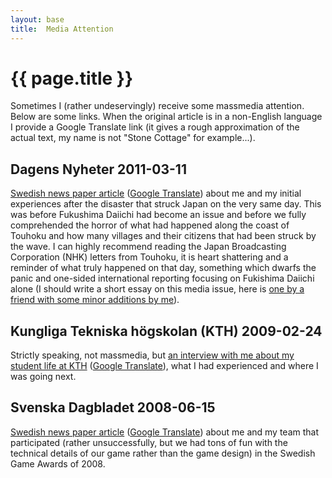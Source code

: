 ```yaml
---
layout: base
title:  Media Attention
---
```


# {{ page.title }} #

Sometimes I (rather undeservingly) receive some massmedia attention.
Below are some links.
When the original article is in a non-English language I provide a Google
Translate link (it gives a rough approximation of the actual text, my name is
not "Stone Cottage" for example...).

## Dagens Nyheter 2011-03-11 ##

[Swedish news paper article][dn_svensk] ([Google Translate][dn_svensk_gt])
about me and my initial experiences after the disaster that struck Japan on
the very same day.
This was before Fukushima Daiichi had become an issue and before we fully
comprehended the horror of what had happened along the coast of Touhoku and
how many villages and their citizens that had been struck by the wave.
I can highly recommend reading the Japan Broadcasting Corporation (NHK)
letters from Touhoku, it is heart shattering and a reminder of what truly
happened on that day, something which dwarfs the panic and one-sided
international reporting focusing on Fukishima Daiichi alone (I should write a
short essay on this media issue, here is [one by a friend with some minor
additions by me][no_panic]).

[dn_svensk]: http://www.dn.se/nyheter/varlden/svensk-i-tokyo-jag-har-tappat-rakningen-pa-efterskalv
[dn_svensk_gt]: http://goo.gl/ZzigF
[no_panic]: http://udon.stacken.kth.se/~goran/nopanic.en.html

## Kungliga Tekniska högskolan (KTH) 2009-02-24 ##

Strictly speaking, not massmedia, but [an interview with me about my student
life at KTH][kth_interview] ([Google Translate][kth_interview_gt]), what I had
experienced and where I was going next.

[kth_interview]: https://www.kth.se/utbildning/program/civilingenjor/datateknik/2.1250/pontus-via-kth-till-silicon-valley-och-tokyo-1.33640
[kth_interview_gt]: http://goo.gl/W8um0

## Svenska Dagbladet 2008-06-15 ##

[Swedish news paper article][svd_farska] ([Google Translate][svd_farska_gt])
about me and my team that participated (rather unsuccessfully, but we had tons
of fun with the technical details of our game rather than the game design) in
the Swedish Game Awards of 2008.

[svd_farska]: http://www.svd.se/kultur/spel/farska-spelutvecklare-i-fokus_1250755.svd
[svd_farska_gt]: http://goo.gl/Q8PPF

